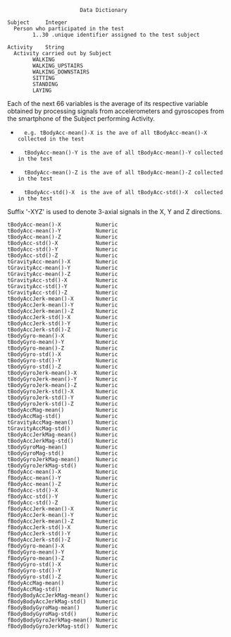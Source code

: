                            Data Dictionary

	Subject     Integer
      Person who participated in the test
            1..30 .unique identifier assigned to the test subject 

	Activity    String
      Activity carried out by Subject
            WALKING
            WALKING_UPSTAIRS
            WALKING_DOWNSTAIRS
            SITTING
            STANDING
            LAYING

Each of the next 66 variables is the average of its respective variable obtained by processing signals from accelerometers and gyroscopes from the smartphone of the Subject performing Activity.

*  		e.g. tBodyAcc-mean()-X is the ave of all tBodyAcc-mean()-X collected in the test  
*  		tBodyAcc-mean()-Y is the ave of all tBodyAcc-mean()-Y collected in the test
*       tBodyAcc-mean()-Z is the ave of all tBodyAcc-mean()-Z collected in the test
*       tBodyAcc-std()-X  is the ave of all tBodyAcc-std()-X  collected in the test


Suffix '-XYZ' is used to denote 3-axial signals in the X, Y and Z directions.

	tBodyAcc-mean()-X           Numeric  
	tBodyAcc-mean()-Y           Numeric  
	tBodyAcc-mean()-Z           Numeric   
	tBodyAcc-std()-X            Numeric  
	tBodyAcc-std()-Y            Numeric  
	tBodyAcc-std()-Z            Numeric  
	tGravityAcc-mean()-X        Numeric  
	tGravityAcc-mean()-Y        Numeric  
	tGravityAcc-mean()-Z        Numeric  
	tGravityAcc-std()-X         Numeric  
	tGravityAcc-std()-Y         Numeric  
	tGravityAcc-std()-Z         Numeric  
	tBodyAccJerk-mean()-X       Numeric  
	tBodyAccJerk-mean()-Y       Numeric  
	tBodyAccJerk-mean()-Z       Numeric  
	tBodyAccJerk-std()-X        Numeric  
	tBodyAccJerk-std()-Y        Numeric  
	tBodyAccJerk-std()-Z        Numeric  
	tBodyGyro-mean()-X          Numeric  
	tBodyGyro-mean()-Y          Numeric  
	tBodyGyro-mean()-Z          Numeric  
	tBodyGyro-std()-X           Numeric     
	tBodyGyro-std()-Y           Numeric  
	tBodyGyro-std()-Z           Numeric  
	tBodyGyroJerk-mean()-X      Numeric  
	tBodyGyroJerk-mean()-Y      Numeric  
	tBodyGyroJerk-mean()-Z      Numeric  
	tBodyGyroJerk-std()-X       Numeric  
	tBodyGyroJerk-std()-Y       Numeric  
	tBodyGyroJerk-std()-Z       Numeric  
	tBodyAccMag-mean()          Numeric  
	tBodyAccMag-std()           Numeric  
	tGravityAccMag-mean()       Numeric  
	tGravityAccMag-std()        Numeric  
	tBodyAccJerkMag-mean()      Numeric  
	tBodyAccJerkMag-std()       Numeric  
	tBodyGyroMag-mean()         Numeric  
	tBodyGyroMag-std()          Numeric  
	tBodyGyroJerkMag-mean()     Numeric   
	tBodyGyroJerkMag-std()      Numeric  
	fBodyAcc-mean()-X           Numeric  
	fBodyAcc-mean()-Y           Numeric  
	fBodyAcc-mean()-Z           Numeric    
	fBodyAcc-std()-X            Numeric  
	fBodyAcc-std()-Y            Numeric  
	fBodyAcc-std()-Z            Numeric  
	fBodyAccJerk-mean()-X       Numeric  
	fBodyAccJerk-mean()-Y       Numeric  
	fBodyAccJerk-mean()-Z       Numeric  
	fBodyAccJerk-std()-X        Numeric  
	fBodyAccJerk-std()-Y        Numeric  
	fBodyAccJerk-std()-Z        Numeric  
	fBodyGyro-mean()-X          Numeric  
	fBodyGyro-mean()-Y          Numeric  
	fBodyGyro-mean()-Z          Numeric  
	fBodyGyro-std()-X           Numeric  
	fBodyGyro-std()-Y           Numeric  
	fBodyGyro-std()-Z           Numeric  
	fBodyAccMag-mean()          Numeric  
	fBodyAccMag-std()           Numeric  
	fBodyBodyAccJerkMag-mean()  Numeric  
	fBodyBodyAccJerkMag-std()   Numeric  
	fBodyBodyGyroMag-mean()     Numeric  
	fBodyBodyGyroMag-std()      Numeric  
	fBodyBodyGyroJerkMag-mean() Numeric  
	fBodyBodyGyroJerkMag-std()  Numeric  

